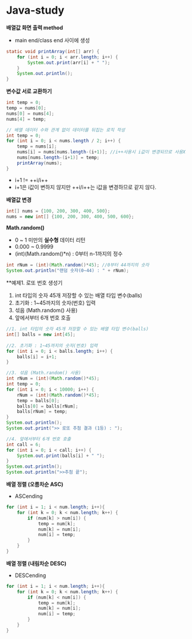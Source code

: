 # Java-study
**배열값 화면 출력 method**
- main end/class end 사이에 생성
```java
static void printArray(int[] arr) {
	for (int i = 0; i < arr.length; i++) {
		System.out.print(arr[i] + " ");
	}
	System.out.println();
}
```

**변수값 서로 교환하기**
```java
int temp = 0;
temp = nums[0];
nums[0] = nums[4];
nums[4] = temp;
```
```java
// 배열 데이터 수와 관계 없이 데이터를 뒤집는 로직 작성
int temp = 0;
for (int i = 0; i < nums.length / 2; i++) {
	temp = nums[i];
	nums[i] = nums[nums.length-(i+1)]; //i++사용시 i값이 변경되므로 사용X
	nums[nums.length-(i+1)] = temp;
	printArray(nums);
}
```
- i+1 != ++i/i++
- i+1은 i값이 변하지 않지만 ++i/i++는 i값을 변경하므로 같지 않다.

**배열값 변경**
```java
int[] nums = {100, 200, 300, 400, 500};
nums = new int[] {100, 200, 300, 400, 500, 600};
```
**Math.random()**
- 0 ~ 1 미만의 **실수형** 데이터 리턴
- 0.000 ~ 0.9999
- (int)(Math.random()*n) : 0부터 n-1까지의 정수
```java
int rNum = (int)(Math.random()*45); //0부터 44까지의 숫자
System.out.println("랜덤 숫자(0~44) : " + rNum);
```
		

**예제1. 로또 번호 생성기
1. int 타입의 숫자 45개 저장할 수 있는 배열 타입 변수(balls)
2. 초기화 : 1~45까지의 숫자(번호) 입력
3. 섞음 (Math.random() 사용)
4. 앞에서부터 6개 번호 호출
```java
//1. int 타입의 숫자 45개 저장할 수 있는 배열 타입 변수(balls)
int[] balls = new int[45];
		
//2. 초기화 : 1~45까지의 숫자(번호) 입력
for (int i = 0; i < balls.length; i++) {
	balls[i] = i+1;
}

//3. 섞음 (Math.random() 사용)
int rNum = (int)(Math.random()*45);
int temp = 0;
for (int i = 0; i < 10000; i++) {
	rNum = (int)(Math.random()*45);
	temp = balls[0];
	balls[0] = balls[rNum];
	balls[rNum] = temp;
}		
System.out.println();
System.out.print(">> 로또 추첨 결과 (1등) : ");

//4. 앞에서부터 6개 번호 호출
int call = 6;
for (int i = 0; i < call; i++) {
	System.out.print(balls[i] + " ");
}
System.out.println();
System.out.println(">>추첨 끝");
```

**배열 정렬 (오름차순 ASC)**
- ASCending
```java
for (int i = 1; i < num.length; i++){
	for (int k = 0; k < num.length; k++) {
		if (num[k] > num[i]) {
			temp = num[k];
			num[k] = num[i];
			num[i] = temp;
		}
	}
}
```

**배열 정렬 (내림차순 DESC)**
- DESCending
```java
for (int i = 1; i < num.length; i++){
	for (int k = 0; k < num.length; k++) {
		if (num[k] < num[i]) {
			temp = num[k];
			num[k] = num[i];
			num[i] = temp;
		}
	}
}
```









